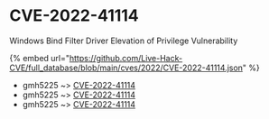 # CVE-2022-41114

Windows Bind Filter Driver Elevation of Privilege Vulnerability

{% embed url="https://github.com/Live-Hack-CVE/full_database/blob/main/cves/2022/CVE-2022-41114.json" %}


* gmh5225 ~> [CVE-2022-41114](https://www.alice-snow.ru/2022/database/cve-2022-41114/cve-2022-41114-gmh5225)
* gmh5225 ~> [CVE-2022-41114](https://www.alice-snow.ru/2022/database/cve-2022-41114/cve-2022-41114-gmh5225)
* gmh5225 ~> [CVE-2022-41114](https://www.alice-snow.ru/2022/database/cve-2022-41114/cve-2022-41114-gmh5225)